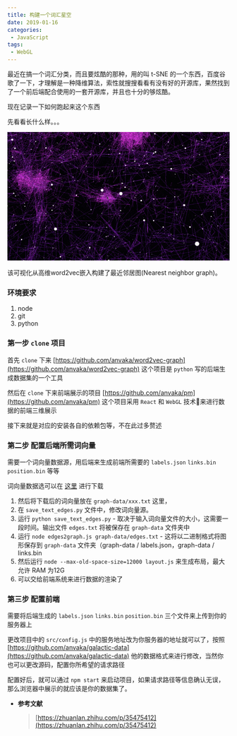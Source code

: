 ```yaml
---
title: 构建一个词汇星空
date: 2019-01-16
categories:
 - JavaScript
tags:
 - WebGL
---
```


最近在搞一个词汇分类，而且要炫酷的那种，用的叫 t-SNE 的一个东西，百度谷歌了一下，才理解是一种降维算法，索性就搜搜看看有没有好的开源库，果然找到了一个前后端配合使用的一套开源库，并且也十分的够炫酷。

现在记录一下如何跑起来这个东西

先看看长什么样。。。

![星空动图](./img/title.gif)

该可视化从高维word2vec嵌入构建了最近邻居图(Nearest neighbor graph)。

### 环境要求

1. node
2. git
3. python

### 第一步 `clone` 项目

首先 `clone` 下来 [https://github.com/anvaka/word2vec-graph](https://github.com/anvaka/word2vec-graph) 这个项目是 `python` 写的后端生成数据集的一个工具

然后在 `clone` 下来前端展示的项目 [https://github.com/anvaka/pm](https://github.com/anvaka/pm) 这个项目采用 `React` 和 `WebGL` 技术来进行数据的前端三维展示

接下来就是对应的安装各自的依赖包等，不在此过多赘述

### 第二步 配置后端所需词向量

需要一个词向量数据源，用后端来生成前端所需要的 `labels.json`  `links.bin`  `position.bin` 等等

词向量数据选可以在 [这里](https://nlp.stanford.edu/projects/glove/) 进行下载

1. 然后将下载后的词向量放在 `graph-data/xxx.txt` 这里，
2. 在 `save_text_edges.py` 文件中，修改词向量源。
3. 运行 `python save_text_edges.py` - 取决于输入词向量文件的大小，这需要一段时间。输出文件 `edges.txt` 将被保存在 `graph-data` 文件夹中
4. 运行 `node edges2graph.js graph-data/edges.txt` - 这将以二进制格式将图形保存到 `graph-data` 文件夹（graph-data / labels.json，graph-data / links.bin
5. 然后运行 `node --max-old-space-size=12000 layout.js` 来生成布局，最大允许 RAM 为12G
6. 可以交给前端系统来进行数据的渲染了

### 第三步 配置前端

需要将后端生成的 `labels.json`  `links.bin`  `position.bin` 三个文件来上传到你的服务器上

更改项目中的 `src/config.js` 中的服务地址改为你服务器的地址就可以了，按照 [https://github.com/anvaka/galactic-data](https://github.com/anvaka/galactic-data) 他的数据格式来进行修改，当然你也可以更改源码，配置你所希望的请求路径

配置好后，就可以通过 `npm start` 来启动项目，如果请求路径等信息确认无误，那么浏览器中展示的就应该是你的数据集了。

- **参考文献**
    > [https://zhuanlan.zhihu.com/p/35475412](https://zhuanlan.zhihu.com/p/35475412)